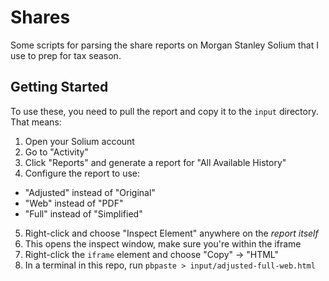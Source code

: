 # Shares

Some scripts for parsing the share reports on Morgan Stanley Solium that I use to prep for tax season.

## Getting Started

To use these, you need to pull the report and copy it to the `input` directory. That means:

1. Open your Solium account
2. Go to "Activity"
3. Click "Reports" and generate a report for "All Available History"
4. Configure the report to use:
  - "Adjusted" instead of "Original"
  - "Web" instead of "PDF"
  - "Full" instead of "Simplified"
5. Right-click and choose "Inspect Element" anywhere on the *report itself*
6. This opens the inspect window, make sure you're within the iframe
7. Right-click the `iframe` element and choose "Copy" -> "HTML"
8. In a terminal in this repo, run `pbpaste > input/adjusted-full-web.html`
